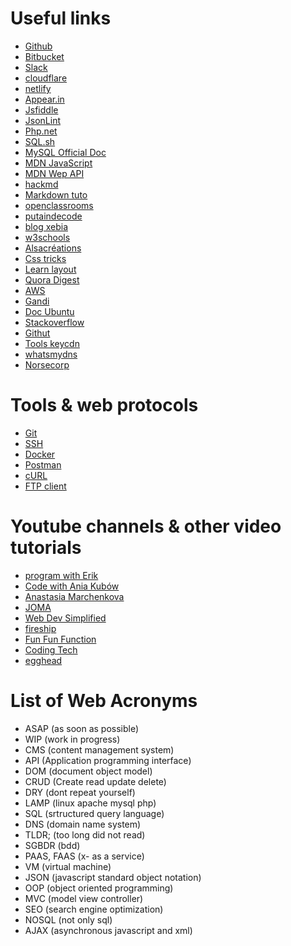 # Useful links

- [Github](https://github.com)
- [Bitbucket](https://bitbucket.org)
- [Slack](https://slack.com)
- [cloudflare](https://www.cloudflare.com/fr-fr)
- [netlify](https://www.netlify.com)
- [Appear.in](https://appear.in)
- [Jsfiddle](https://jsfiddle.net)
- [JsonLint](https://jsonlint.com)
- [Php.net](http://www.php.net)
- [SQL.sh](http://sql.sh)
- [MySQL Official Doc](https://dev.mysql.com/doc/refman/5.7/en)
- [MDN JavaScript](https://developer.mozilla.org/fr/docs/Web/JavaScript)
- [MDN Wep API](https://developer.mozilla.org/fr/docs/Web/API)
- [hackmd](https://hackmd.io)
- [Markdown tuto](http://www.markdowntutorial.com)
- [openclassrooms](https://openclassrooms.com)
- [putaindecode](http://putaindecode.io)
- [blog xebia](https://blog.xebia.fr)
- [w3schools](https://www.w3schools.com)
- [Alsacréations](https://www.alsacreations.com)
- [Css tricks](https://css-tricks.com)
- [Learn layout](http://fr.learnlayout.com)
- [Quora Digest](https://www.quora.com)
- [AWS](https://aws.amazon.com/fr/console)
- [Gandi](https://www.gandi.net)
- [Doc Ubuntu](https://doc.ubuntu-fr.org)
- [Stackoverflow](https://stackoverflow.com)
- [Githut](https://madnight.github.io/githut)
- [Tools keycdn](https://tools.keycdn.com)
- [whatsmydns](https://www.whatsmydns.net)
- [Norsecorp](http://map.norsecorp.com)

# Tools & web protocols

- [Git](https://git-scm.com)
- [SSH](https://doc.ubuntu-fr.org/ssh)
- [Docker](https://www.docker.com)
- [Postman](https://www.getpostman.com)
- [cURL](https://curl.haxx.se)
- [FTP client](https://filezilla-project.org)

# Youtube channels & other video tutorials

- [program with Erik](https://www.youtube.com/channel/UCshZ3rdoCLjDYuTR_RBubzw)
- [Code with Ania Kubów](https://www.youtube.com/channel/UC5DNytAJ6_FISueUfzZCVsw)
- [Anastasia Marchenkova](https://www.youtube.com/channel/UCzaYH6WeohiHKj3Ih_GdZdQ)
- [JOMA](https://www.youtube.com/channel/UCV0qA-eDDICsRR9rPcnG7tw)
- [Web Dev Simplified](https://www.youtube.com/channel/UCFbNIlppjAuEX4znoulh0Cw)
- [fireship](https://www.youtube.com/channel/UCsBjURrPoezykLs9EqgamOA/featured)
- [Fun Fun Function](https://www.youtube.com/channel/UCO1cgjhGzsSYb1rsB4bFe4Q)
- [Coding Tech](https://www.youtube.com/channel/UCtxCXg-UvSnTKPOzLH4wJaQ)
- [egghead](https://egghead.io)

# List of Web Acronyms

- ASAP (as soon as possible)
- WIP (work in progress)
- CMS (content management system)
- API (Application programming interface)
- DOM (document object model)
- CRUD (Create read update delete)
- DRY (dont repeat yourself)
- LAMP (linux apache mysql php)
- SQL (srtructured query language)
- DNS (domain name system)
- TLDR; (too long did not read)
- SGBDR (bdd)
- PAAS, FAAS (x- as a service)
- VM (virtual machine)
- JSON (javascript standard object notation)
- OOP (object oriented programming)
- MVC (model view controller)
- SEO (search engine optimization)
- NOSQL (not only sql)
 - AJAX (asynchronous javascript and xml)

